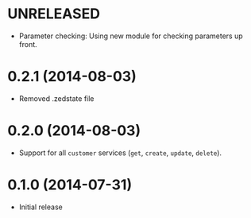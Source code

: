# UNRELEASED

  * Parameter checking: Using new module for checking parameters up front.

# 0.2.1 (2014-08-03)

  * Removed .zedstate file

# 0.2.0 (2014-08-03)

  * Support for all `customer` services (`get`, `create`, `update`, `delete`).

# 0.1.0 (2014-07-31)

  * Initial release
